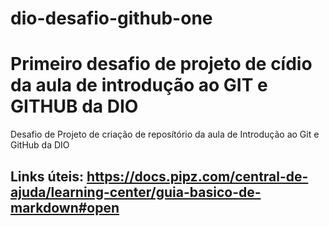 # dio-desafio-github-one
# Primeiro desafio de projeto de cídio da aula de introdução ao GIT e GITHUB da DIO
Desafio de Projeto de criação de reposítório da aula de Introdução ao Git e GitHub da DIO

## Links úteis: https://docs.pipz.com/central-de-ajuda/learning-center/guia-basico-de-markdown#open
